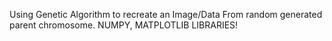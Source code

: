 Using Genetic Algorithm to recreate an Image/Data From random generated parent chromosome.
NUMPY, MATPLOTLIB LIBRARIES!
